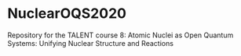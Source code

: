 # NuclearOQS2020
Repository for the TALENT course 8: Atomic Nuclei as Open Quantum Systems: Unifying Nuclear Structure and Reactions
